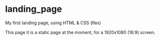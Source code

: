 # landing_page
My first landing page, using HTML &amp; CSS (flex)

This page it is a static page at the moment, for a 1920x1080 (16:9) screen. 
